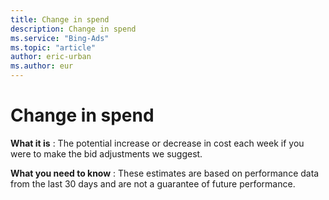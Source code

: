 ```yaml
---
title: Change in spend
description: Change in spend
ms.service: "Bing-Ads"
ms.topic: "article"
author: eric-urban
ms.author: eur
---
```


# Change in spend

**What it is** : The potential increase or decrease in cost each week if you were to make the bid adjustments we suggest.

**What you need to know** : These estimates are based on performance data from the last 30 days and are not a guarantee of future performance.


